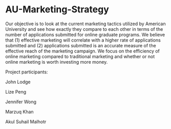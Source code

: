# AU-Marketing-Strategy
Our objective is to look at the current marketing tactics utilized by American University and see how exactly they compare to each other in terms of the number of applications submitted for online graduate programs. We believe that (1) effective marketing will correlate with a higher rate of applications submitted and (2) applications submitted is an accurate measure of the effective reach of the marketing campaign. We focus on the efficiency of online marketing compared to traditional marketing and whether or not online marketing is worth investing more money.

Project participants:

John Lodge

Lize Peng

Jennifer Wong

Marzuq Khan

Akul Suhail Malhotr 

